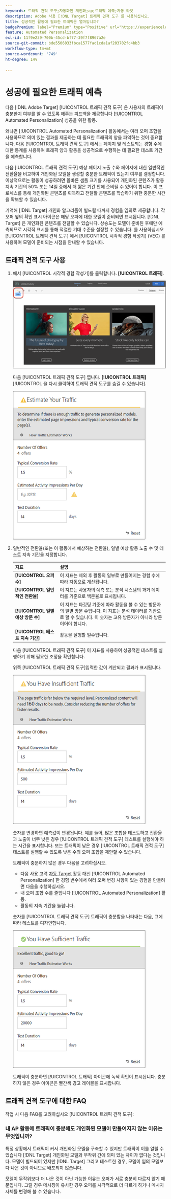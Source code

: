 ```yaml
---
keywords: 트래픽 견적 도구;자동화된 개인화;ap;트래픽 예측;자동 타겟
description: Adobe 사용 [!DNL Target] 트래픽 견적 도구 를 사용하십시오.
title: 성공적인 활동에 필요한 트래픽은 얼마입니까?
badgePremium: label="Premium" type="Positive" url="https://experienceleague.adobe.com/docs/target/using/introduction/intro.html?lang=en#premium newtab=true" tooltip="See what's included in Target Premium."
feature: Automated Personalization
exl-id: 11f9e239-700b-45cd-bf77-39f7f8967a2e
source-git-commit: bde5506033fbca1577fad1cda1af203702fc4bb3
workflow-type: tm+mt
source-wordcount: '749'
ht-degree: 14%

---
```


# 성공에 필요한 트래픽 예측

다음 [!DNL Adobe Target] [!UICONTROL 트래픽 견적 도구] 은 사용자의 트래픽이 충분한지 여부를 알 수 있도록 해주는 피드백을 제공합니다 [!UICONTROL Automated Personalization] 성공을 위한 활동.

왜냐면 [!UICONTROL Automated Personalization] 활동에서는 여러 오퍼 조합을 사용하므로 의미 있는 결과를 제공하는 데 필요한 트래픽의 양을 파악하는 것이 중요합니다. 다음 [!UICONTROL 트래픽 견적 도구] 에서는 페이지 및 테스트되는 경험 수에 대한 통계를 사용하여 트래픽 양과 활동을 성공적으로 수행하는 데 필요한 테스트 기간을 예측합니다.

다음 [!UICONTROL 트래픽 견적 도구] 예상 페이지 노출 수와 페이지에 대한 일반적인 전환율을 비교하여 개인화된 모델을 생성할 충분한 트래픽이 있는지 여부를 결정합니다. 이상적으로는 활동이 성공하려면 올바른 샘플 크기를 사용되어 개인화된 콘텐츠가 활동 지속 기간의 50% 또는 14일 중에서 더 짧은 기간 안에 준비될 수 있어야 합니다. 이 프로세스를 통해 개인화된 콘텐츠를 획득하고 전달할 콘텐츠를 학습하기 위한 충분한 시간을 확보할 수 있습니다.

기억해 [!DNL Target] 개인화 알고리즘이 빌드될 때까지 경험을 임의로 제공합니다. 각 오퍼 옆의 확인 표시 아이콘은 해당 오퍼에 대한 모델이 준비되면 표시됩니다. [!DNL Target] 은 개인화된 콘텐츠를 전달할 수 있습니다. 상승도는 모델이 준비된 후에만 예측되므로 시각적 표시를 통해 적절한 기대 수준을 설정할 수 있습니다. 를 사용하십시오 [!UICONTROL 트래픽 견적 도구] 에서 [!UICONTROL 시각적 경험 작성기] (VEC) 를 사용하여 모델이 준비되는 시점을 안내할 수 있습니다.

## 트래픽 견적 도구 사용

1. 에서 [!UICONTROL 시각적 경험 작성기]를 클릭합니다. **[!UICONTROL 트래픽]**.

   ![트래픽 아이콘](/help/main/c-activities/t-automated-personalization/assets/icon-traffic.png)

   다음 [!UICONTROL 트래픽 견적 도구] 엽니다. **[!UICONTROL 트래픽]**[!UICONTROL 을 다시 클릭하여 트래픽 견적 도구를 숨길 수 있습니다].

   ![트래픽 견적 도구 사용자 인터페이스](assets/ap_est.png)

1. 일반적인 전환율(또는 이 활동에서 예상하는 전환율), 일별 예상 활동 노출 수 및 테스트 지속 기간을 지정합니다.

   | 지표 | 설명 |
   | --- | --- |
   | **[!UICONTROL 오퍼 수]** | 이 지표는 제외 후 활동의 일부로 만들어지는 경험 수에 따라 자동으로 계산됩니다. |
   | **[!UICONTROL 일반적인 전환율]** | 이 지표는 사용자의 예측 또는 분석 시스템의 과거 데이터를 기준으로 백분율로 표시됩니다. |
   | **[!UICONTROL 일별 예상 방문 수]** | 이 지표는 타깃팅 기준에 따라 활동을 볼 수 있는 방문자의 일별 방문 수입니다. 이 지표는 분석 데이터를 기반으로 할 수 있습니다. 이 숫자는 고유 방문자가 아니라 방문이어야 합니다. |
   | **[!UICONTROL 테스트 지속 기간]** | 활동을 실행할 일수입니다. |

   다음 [!UICONTROL 트래픽 견적 도구] 이 지표를 사용하여 성공적인 테스트를 실행하기 위해 필요한 조정을 확인합니다.

   위쪽 [!UICONTROL 트래픽 견적 도구]입력한 값이 계산되고 결과가 표시됩니다.

   ![값과 결과가 표시된 트래픽 예측](assets/ap_est_no.png)

   숫자를 변경하면 예측값이 변경됩니다. 예를 들어, 많은 조합을 테스트하고 전환율과 노출이 너무 낮은 경우 [!UICONTROL 트래픽 견적 도구] 테스트를 실행해야 하는 시간을 표시합니다. 또는 트래픽이 낮은 경우 [!UICONTROL 트래픽 견적 도구] 테스트를 실행할 수 있도록 낮은 수의 오퍼 조합을 제안할 수 있습니다.

   트래픽이 충분하지 않은 경우 다음을 고려하십시오.

   * 다음 사용 고려 [자동 Target](/help/main/c-activities/auto-target/auto-target-to-optimize.md) 활동 대신 [!UICONTROL Automated Personalization] 한 경험 변수에서 여러 오퍼 변경 사항이 있는 경험을 만들려면 다음을 수행하십시오.
   * 내 오퍼 조합 수를 줄입니다 [!UICONTROL Automated Personalization] 활동.
   * 활동의 지속 기간을 늘립니다.

   숫자를 [!UICONTROL 트래픽 견적 도구] 트래픽이 충분함을 나타내는 다음, 그에 따라 테스트를 디자인합니다.

   ![충분한 트래픽 메시지를 표시하는 트래픽 견적 도구](assets/ap_est_yes.png)

   트래픽이 충분하면 [!UICONTROL 트래픽] 아이콘에 녹색 확인이 표시됩니다. 충분하지 않은 경우 아이콘은 빨간색 경고 레이블을 표시합니다.

## 트래픽 견적 도구에 대한 FAQ

작업 시 다음 FAQ를 고려하십시오 [!UICONTROL 트래픽 견적 도구]:

### 내 AP 활동에 트래픽이 충분해도 개인화된 모델이 만들어지지 않는 이유는 무엇입니까?

특정 상황에서 트래픽이 커서 개인화된 모델을 구축할 수 있지만 트래픽이 이를 알릴 수 있습니다 [!DNL Target] 개인화된 모델과 무작위 간에 의미 있는 차이가 없다는 것입니다. 모델이 빌드되어 있지만 [!DNL Target] 그리고 테스트한 경우, 모델이 임의 모델보다 나은 것이 아니므로 배포되지 않습니다.

모델이 무작위보다 더 나은 것이 아닌 가능한 이유는 오퍼가 서로 충분히 다르지 않기 때문입니다. 그럴 경우 메시징이 유사한 경우 오퍼를 시각적으로 더 다르게 하거나 메시지 자체를 변경해 볼 수 있습니다.

